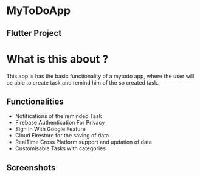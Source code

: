 # MyToDoApp 
## Flutter Project

# What is this about ?

This app is has the basic functionality of a mytodo app, where the user will be able to create task and remind him of the so created task.

## Functionalities

- Notifications of the reminded Task
- Firebase Authentication For Privacy
- Sign In With Google Feature
- Cloud Firestore for the saving of data
- RealTime Cross Platform support and updation of data
- Customisable Tasks with categories

## Screenshots

